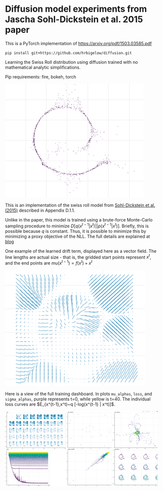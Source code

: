 # Diffusion model experiments from Jascha Sohl-Dickstein et al. 2015 paper

This is a PyTorch implementation of https://arxiv.org/pdf/1503.03585.pdf

    pip install git+https://github.com/hrbigelow/diffusion.git

Learning the Swiss Roll distribution using diffusion trained with no mathematical 
analytic simplifications.

Pip requirements:  fire, bokeh, torch

![Sample](img/p0.sample.png)


This is an implementation of the swiss roll model from [Sohl-Dickstein et al.
(2015)](https://arxiv.org/pdf/1503.03585.pdf) described in Appendix D.1.1.  

Unlike in the paper, this model is trained using a brute-force Monte-Carlo sampling
procedure to minimize $D[q(x^{t-1}|x^t) || p(x^{t-1} | x^t)]$.  Briefly, this is
possible because $q$ is constant.  Thus, it is possible to minimize this by
minimizing a proxy objective of the NLL.  The full details are explained at
[blog](https://mlcrumbs.com/diffusion)

One example of the learned drift term, displayed here as a vector field.  The
line lengths are actual size - that is, the gridded start points represent $x^t$, and
the end points are $mu(x^{t-1}) = f(x^t) + x^t$

![mu(x^t) (low t)](img/mu_vector_field.png)

Here is a view of the full training dashboard.  In plots `mu_alphas`, `loss`, and
`sigma_alphas`, purple represents t=0, while yellow is t=40.  The individual loss
curves are $E_{x^{t-1},x^t)~q [-log(x^{t-1} | x^t)]$.

![full dashboard](img/training_dashboard.png)


